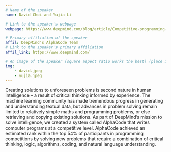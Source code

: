 ```yaml
---
# Name of the speaker
name: David Choi and Yujia Li

# Link to the speaker's webpage
webpage: https://www.deepmind.com/blog/article/Competitive-programming-with-AlphaCode

# Primary affiliation of the speaker
affil: DeepMind's AlphaCode Team
# Link to the speaker's primary affiliation
affil_link: https://www.deepmind.com/

# An image of the speaker (square aspect ratio works the best) (place in the `assets/img/speakers` directory)
img: 
    - david.jpeg
    - yujia.jpeg
---
```


<!-- Whatever you write below will show up as the speaker's bio -->
Creating solutions to unforeseen problems is second nature in human intelligence – a result of critical thinking informed by experience. The machine learning community has made tremendous progress in generating and understanding textual data, but advances in problem solving remain limited to relatively simple maths and programming problems, or else retrieving and copying existing solutions. As part of DeepMind’s mission to solve intelligence, we created a system called AlphaCode that writes computer programs at a competitive level. AlphaCode achieved an estimated rank within the top 54% of participants in programming competitions by solving new problems that require a combination of critical thinking, logic, algorithms, coding, and natural language understanding.
